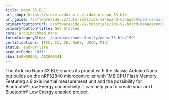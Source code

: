 ```yaml
---
title: Nano 33 BLE
url_shop: https://store.arduino.cc/arduino-nano-33-ble
url_guide: /software/ide-v2/tutorials/ide-v2-board-manager#mbed-os-nano
primary*button*url: /software/ide-v2/tutorials/ide-v2-board-manager#mbed-os-nano
primary*button*title: Get Started
core: arduino:mbed_nano
forumCategorySlug: '/hardware/nano-family/nano-33-ble/159'
certifications: [FCC, IC, CE, RoHS, UKCA, MIC]
status: end-of-life
productCode: '031'
sku: [ABX00030, ABX00034]
---
```


The Arduino Nano 33 BLE shares its pinout with the classic Arduino Nano but builds on the nRF52840 microcontroller with 1MB CPU Flash Memory. Featuring a 9 axis inertial measurement unit and the possibility for Bluetooth® Low Energy connectivity it can help you to create your next Bluetooth® Low Energy enabled project.